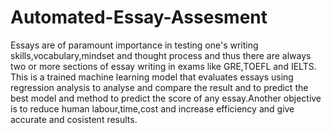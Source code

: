 # Automated-Essay-Assesment
Essays are of paramount importance in testing one's writing skills,vocabulary,mindset and thought process and thus there are always two or more sections of essay writing in exams like GRE,TOEFL and IELTS. This is a trained machine learning model that evaluates essays using regression analysis to analyse and compare the result and to predict the best model and method to predict the score of any essay.Another objective is to reduce human labour,time,cost and increase efficiency and give accurate and cosistent results.
